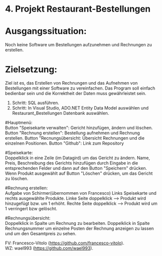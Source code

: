 # 4. Projekt Restaurant-Bestellungen

# Ausgangssituation:
 Noch keine Software um Bestellungen aufzunehmen und Rechnungen zu erstellen.

# Zielsetzung:
 Ziel ist es, das Erstellen von Rechnungen und das Aufnehmen von Bestellungen mit einer Software zu
 vereinfachen.
 Das Program soll einfach bedienbar sein und die Korrektheit der Daten muss gewährleistet sein.
 
 1. Schritt: SQL ausführen.
 2. Schritt: In Visual Studio, ADO.NET Entity Data Model auswählen und Restaurant_Bestellungen Datenbank auswählen.
 
 #Hauptmenü:<br>
 Button "Speisekarte verwalten": Gericht hinzufügen, ändern und löschen.
 Button "Rechnung erstellen": Bestellung aufnehmen und Rechnung erstellen.
 Button "Recnungsübersicht: Übersicht Rechnungen und die einzelnen Positionen.
 Button "Github": Link zum Repository
 
 #Speisekarte:<br>
 Doppelklick in eine Zeile (im Datagird) um das Gericht zu ändern.
 Name, Preis, Beschreibung des Gerichts hinzufügen durch Eingabe in die entsprechenden Felder und dann
 auf den Button "Speichern" drücken.
 Wenn Produkt ausgewählt auf Button "Löschen" drücken, um das Gericht zu löschen.
 
 #Rechnung erstellen:<br>
 Aufgabe von Schirmer(übernommen von Francesco)
 Links Speisekarte und rechts ausgewählte Produkte.
 Linke Seite doppelklick --> Produkt wird hinzugefügt bzw. um 1 erhöht.
 Rechte Seite doppelklick --> Produkt wird um 1 verringert bzw gelöscht.
 
 
 #Rechnungsübersicht:<br>
 Doppelklick in Spalte um Rechnung zu bearbeiten.
 Doppelklick in Spalte Rechnungsnummer um einzelne Posten der Rechnung anzeigen zu lassen und um den
 Gesamtpreis zu sehen.
 
 FV: Francesco-Vitolo (https://github.com/francesco-vitolo).<br>
 WZ: wael993 (https://github.com/wael993).
 

